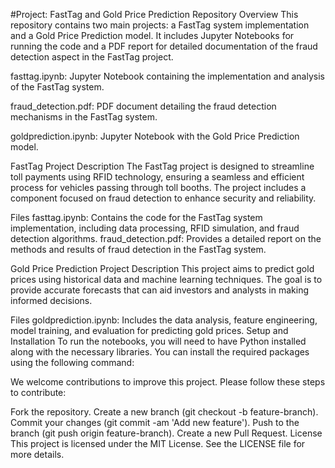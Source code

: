 #Project: FastTag and Gold Price Prediction
Repository Overview
This repository contains two main projects: a FastTag system implementation and a Gold Price Prediction model. It includes Jupyter Notebooks for running the code and a PDF report for detailed documentation of the fraud detection aspect in the FastTag project.


fasttag.ipynb: Jupyter Notebook containing the implementation and analysis of the FastTag system.

fraud_detection.pdf: PDF document detailing the fraud detection mechanisms in the FastTag system.

goldprediction.ipynb: Jupyter Notebook with the Gold Price Prediction model.

FastTag Project
Description
The FastTag project is designed to streamline toll payments using RFID technology, ensuring a seamless and efficient process for vehicles passing through toll booths. The project includes a component focused on fraud detection to enhance security and reliability.

Files
fasttag.ipynb: Contains the code for the FastTag system implementation, including data processing, RFID simulation, and fraud detection algorithms.
fraud_detection.pdf: Provides a detailed report on the methods and results of fraud detection in the FastTag system.


Gold Price Prediction Project
Description
This project aims to predict gold prices using historical data and machine learning techniques. The goal is to provide accurate forecasts that can aid investors and analysts in making informed decisions.

Files
goldprediction.ipynb: Includes the data analysis, feature engineering, model training, and evaluation for predicting gold prices.
Setup and Installation
To run the notebooks, you will need to have Python installed along with the necessary libraries. You can install the required packages using the following command:


We welcome contributions to improve this project. Please follow these steps to contribute:

Fork the repository.
Create a new branch (git checkout -b feature-branch).
Commit your changes (git commit -am 'Add new feature').
Push to the branch (git push origin feature-branch).
Create a new Pull Request.
License
This project is licensed under the MIT License. See the LICENSE file for more details.
